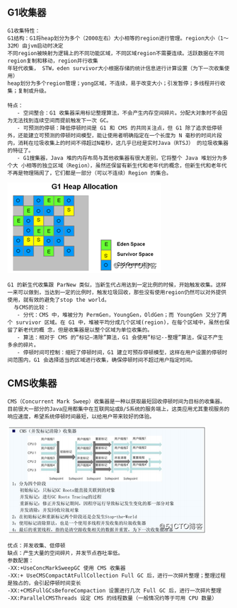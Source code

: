 ## G1收集器
    G1收集特性：
    G1结构：G1将heap划分为多个（2000左右）大小相等的region进行管理。region大小（1～32M）由jvm启动时决定
    不同region被映射为逻辑上的不同功能区域，不同区域region不需要连续。活跃数据在不同region复制和移动，region并行收集
    年轻代收集， STW，eden survivor大小根据存储的统计信息进行计算设置（为下一次收集使用）
    heap划分为多个region管理；yong区域，不连续，易于改变大小；引发暂停；多线程并行收集；复制或升级。
    
    特点：
       - 空间整合：G1 收集器采用标记整理算法，不会产生内存空间碎片。分配大对象时不会因为无法找到连续空间而提前触发下一次 GC。
       - 可预测的停顿：降低停顿时间是 G1 和 CMS 的共同关注点，但 G1 除了追求低停顿外，还能建立可预测的停顿时间模型，能让使用者明确指定在一个长度为 N 毫秒的时间片段内，消耗在垃圾收集上的时间不得超过N毫秒，这几乎已经是实时Java（RTSJ） 的垃圾收集器的特征了。
       - G1搜集器，Java 堆的内存布局与其他收集器有很大差别，它将整个 Java 堆划分为多个大 小相等的独立区域（Region），虽然还保留有新生代和老年代的概念，但新生代和老年代不再是物理隔阂了，它们都是一部分（可以不连续）Region 的集合。
![Alt text](../g1/G1.png)

    G1 的新生代收集跟 ParNew 类似，当新生代占用达到一定比例的时候，开始触发收集。这样一来可以做到，当达到一定的比例时，触发垃圾回收，那些没有使用region仍然可以对外提供使用，就有效的避免了stop the world。
      与CMS的比较：
       - 分代：CMS 中，堆被分为 PermGen，YoungGen，OldGen；而 YoungGen 又分了两个 survivor 区域。在 G1 中，堆被平均分成几个区域(region)，在每个区域中，虽然也保留了新老代的概 念，但是收集器是以整个区域为单位收集的。
       - 算法：相对于 CMS 的“标记—清除”算法，G1 会使用“标记--整理”算法，保证不产生 多余的碎片。
       - 停顿时间可控制：缩短了停顿时间，G1 建立可预存停顿模型，这样在用户设置的停顿时 间范围内，G1 会选择适当的区域进行收集，确保停顿时间不超过用户指定时间。
    
## CMS收集器
    CMS（Concurrent Mark Sweep）收集器是一种以获取最短回收停顿时间为目标的收集器。目前很大一部分的Java应用都集中在互联网站或B/S系统的服务端上，这类应用尤其重视服务的响应速度，希望系统停顿时间最短，以给用户带来较好的体验。
![Alt text](../g1/cms.png)

    优点：并发收集、低停顿
    缺点：产生大量的空间碎片，并发节点吞吐率低。
    参数配置：
    -XX:+UseConcMarkSweepGC 使用 CMS 收集器 
    -XX:+ UseCMSCompactAtFullCollection Full GC 后，进行一次碎片整理；整理过程是独占的，会引起停顿时间变长 
    -XX:+CMSFullGCsBeforeCompaction 设置进行几次 Full GC 后，进行一次碎片整理 
    -XX:ParallelCMSThreads 设定 CMS 的线程数量（一般情况约等于可用 CPU 数量）